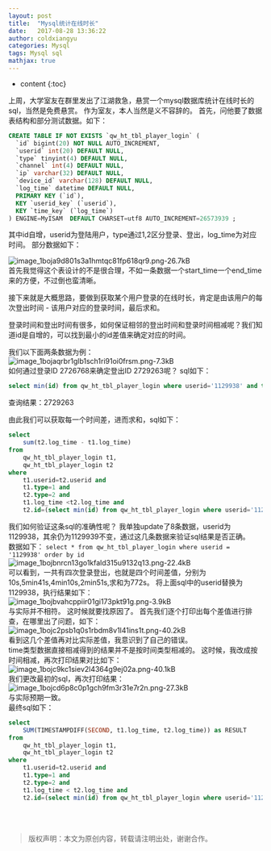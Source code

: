 ```yaml
---
layout: post
title:  "Mysql统计在线时长"
date:   2017-08-28 13:36:22
author: coldxiangyu
categories: Mysql
tags: Mysql sql
mathjax: true
---
```


* content
{:toc}


上周，大学室友在群里发出了江湖救急，悬赏一个mysql数据库统计在线时长的sql，当然是免费悬赏。
作为室友，本人当然是义不容辞的。
首先，问他要了数据表结构和部分测试数据。如下：
``` sql
CREATE TABLE IF NOT EXISTS `qw_ht_tbl_player_login` (
  `id` bigint(20) NOT NULL AUTO_INCREMENT,
  `userid` int(20) DEFAULT NULL,
  `type` tinyint(4) DEFAULT NULL,
  `channel` int(4) DEFAULT NULL,
  `ip` varchar(32) DEFAULT NULL,
  `device_id` varchar(128) DEFAULT NULL,
  `log_time` datetime DEFAULT NULL,
  PRIMARY KEY (`id`),
  KEY `userid_key` (`userid`),
  KEY `time_key` (`log_time`)
) ENGINE=MyISAM  DEFAULT CHARSET=utf8 AUTO_INCREMENT=26573939 ;
```




其中id自增，userid为登陆用户，type通过1,2区分登录、登出，log_time为对应时间。
部分数据如下：  

![image_1boja9d801s3a1hmtqc81fp618qr9.png-26.7kB][1]  
首先我觉得这个表设计的不是很合理，不如一条数据一个start_time一个end_time来的方便，不过倒也蛮清晰。  

接下来就是大概思路，要做到获取某个用户登录的在线时长，肯定是由该用户的每次登出时间 - 该用户对应的登录时间，最后求和。  

登录时间和登出时间有很多，如何保证相邻的登出时间和登录时间相减呢？我们知道id是自增的，可以找到最小的id差值来确定对应的时间。

我们以下面两条数据为例：  
![image_1bojaqrbr1glb1sch1ri91oi0frsm.png-7.3kB][2]  
如何通过登录ID 2726768来确定登出ID 2729263呢？
sql如下：
``` sql
select min(id) from qw_ht_tbl_player_login where userid='1129938' and type=2 and id > 2726768
```
查询结果：2729263

由此我们可以获取每一个时间差，进而求和，sql如下：
``` sql
select 
    sum(t2.log_time - t1.log_time)
from 
    qw_ht_tbl_player_login t1,
    qw_ht_tbl_player_login t2 
where 
    t1.userid=t2.userid and 
	t1.type=1 and 
    t2.type=2 and 
    t1.log_time <t2.log_time and
    t2.id=(select min(id) from qw_ht_tbl_player_login where userid='1129939' and type=2 and id>t1.id)
```

我们如何验证这条sql的准确性呢？
我单独update了8条数据，userid为1129938，其余仍为1129939不变，通过这几条数据来验证sql结果是否正确。  
数据如下：
`select * from qw_ht_tbl_player_login where userid = '1129938' order by id`  
![image_1bojbnrcn13go1kfald315u9132q13.png-22.4kB][3]  
可以看到，一共有四次登录登出，也就是四个时间差值，分别为10s,5min41s,4min10s,2min51s,求和为772s。
将上面sql中的userid替换为1129938，执行结果如下：  
![image_1bojbvahcppiir01gi173pkt91g.png-3.9kB][4]  
与实际并不相符。
这时候就要找原因了。
首先我们逐个打印出每个差值进行排查，在哪里出了问题，如下：  
![image_1bojc2psb1q0s1rbdm8v1l41ins1t.png-40.2kB][5]  
看到这几个差值再对比实际差值，我意识到了自己的错误。  
time类型数据直接相减得到的结果并不是按时间类型相减的。
这时候，我改成按时间相减，再次打印结果对比如下：  
![image_1bojc9kc1siev2l4364g9ej02a.png-40.1kB][6]  
我们更改最初的sql，再次打印结果：  
![image_1bojcd6p8c0p1gch9fm3r31e7r2n.png-27.3kB][7]  
与实际预期一致。  
最终sql如下：
``` sql
select
    SUM(TIMESTAMPDIFF(SECOND, t1.log_time, t2.log_time)) as RESULT
from 
    qw_ht_tbl_player_login t1,
    qw_ht_tbl_player_login t2 
where 
    t1.userid=t2.userid and 
    t1.type=1 and 
    t2.type=2 and 
    t1.log_time < t2.log_time and
    t2.id=(select min(id) from qw_ht_tbl_player_login where userid='1129938' and type=2 and id>t1.id)
```
<br/><br/>
>版权声明：本文为原创内容，转载请注明出处，谢谢合作。

  [1]: http://static.zybuluo.com/coldxiangyu/rbmo47wc6syuz0ftwg85nuwm/image_1boja9d801s3a1hmtqc81fp618qr9.png
  [2]: http://static.zybuluo.com/coldxiangyu/z0tjh9wfrus6ljo0ylvf6ol5/image_1bojaqrbr1glb1sch1ri91oi0frsm.png
  [3]: http://static.zybuluo.com/coldxiangyu/qe46xh83bt68gw2z1ze6oh5t/image_1bojbnrcn13go1kfald315u9132q13.png
  [4]: http://static.zybuluo.com/coldxiangyu/oyox03o8ca4t3bilvid2l6y1/image_1bojbvahcppiir01gi173pkt91g.png
  [5]: http://static.zybuluo.com/coldxiangyu/4ol04f9prlghbzbnukgtqo56/image_1bojc2psb1q0s1rbdm8v1l41ins1t.png
  [6]: http://static.zybuluo.com/coldxiangyu/3i2fap8bqatc8znft8bhzk7f/image_1bojc9kc1siev2l4364g9ej02a.png
  [7]: http://static.zybuluo.com/coldxiangyu/r9x3ffvlpqcvd2kg8k032r6s/image_1bojcd6p8c0p1gch9fm3r31e7r2n.png
